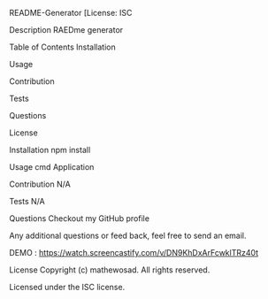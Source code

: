 README-Generator
[License: ISC

Description
RAEDme generator

Table of Contents
Installation

Usage

Contribution

Tests

Questions

License

Installation
npm install

Usage
cmd Application

Contribution
N/A

Tests
N/A

Questions
Checkout my GitHub profile

Any additional questions or feed back, feel free to send an email.

DEMO : https://watch.screencastify.com/v/DN9KhDxArFcwklTRz40t

License
Copyright (c) mathewosad. All rights reserved.

Licensed under the ISC license.